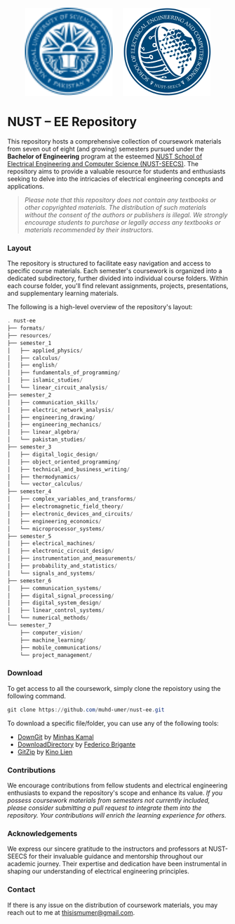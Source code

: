 <p align="center">
  <a href="https://nust.edu.pk/"><img width="200" height="200" src="resources/nust.svg"/></a> &nbsp;&nbsp;&nbsp;&nbsp; <a href="https://seecs.nust.edu.pk/"><img width="200" height="200" src="resources/seecs.png"/></a>
</p>

# NUST – EE Repository
This repository hosts a comprehensive collection of coursework materials from seven out of eight (and growing) semesters pursued under the **Bachelor of Engineering** program at the esteemed <a href="https://seecs.nust.edu.pk/"> NUST School of Electrical Engineering and Computer Science (NUST-SEECS)</a>. The repository aims to provide a valuable resource for students and enthusiasts seeking to delve into the intricacies of electrical engineering concepts and applications.

> _Please note that this repository does not contain any textbooks or other copyrighted materials. The distribution of such materials without the consent of the authors or publishers is illegal. We strongly encourage students to purchase or legally access any textbooks or materials recommended by their instructors._

### Layout
The repository is structured to facilitate easy navigation and access to specific course materials. Each semester's coursework is organized into a dedicated subdirectory, further divided into individual course folders. Within each course folder, you'll find relevant assignments, projects, presentations, and supplementary learning materials.

The following is a high-level overview of the repository's layout:

```powershell
. nust-ee
├── formats/
├── resources/
├── semester_1
│   ├── applied_physics/
│   ├── calculus/
│   ├── english/
│   ├── fundamentals_of_programming/
│   ├── islamic_studies/
│   └── linear_circuit_analysis/
├── semester_2
│   ├── communication_skills/
│   ├── electric_network_analysis/
│   ├── engineering_drawing/
│   ├── engineering_mechanics/
│   ├── linear_algebra/
│   └── pakistan_studies/
├── semester_3
│   ├── digital_logic_design/
│   ├── object_oriented_programming/
│   ├── technical_and_business_writing/
│   ├── thermodynamics/
│   └── vector_calculus/
├── semester_4
│   ├── complex_variables_and_transforms/
│   ├── electromagnetic_field_theory/
│   ├── electronic_devices_and_circuits/
│   ├── engineering_economics/
│   └── microprocessor_systems/
├── semester_5
│   ├── electrical_machines/
│   ├── electronic_circuit_design/
│   ├── instrumentation_and_measurements/
│   ├── probability_and_statistics/
│   └── signals_and_systems/
├── semester_6
│   ├── communication_systems/
│   ├── digital_signal_processing/
│   ├── digital_system_design/
│   ├── linear_control_systems/
│   └── numerical_methods/
└── semester_7
    ├── computer_vision/
    ├── machine_learning/
    ├── mobile_communications/
    └── project_management/
```

### Download
To get access to all the coursework, simply clone the repoistory using the following command.

```powershell
git clone https://github.com/muhd-umer/nust-ee.git
```

To download a specific file/folder, you can use any of the following tools:

- [DownGit](https://minhaskamal.github.io/DownGit) by [Minhas Kamal](https://github.com/MinhasKamal)
- [DownloadDirectory](https://download-directory.github.io/) by [Federico Brigante](https://github.com/fregante)
- [GitZip](http://kinolien.github.io/gitzip) by [Kino Lien](https://github.com/KinoLien)

### Contributions
We encourage contributions from fellow students and electrical engineering enthusiasts to expand the repository's scope and enhance its value. _If you possess coursework materials from semesters not currently included, please consider submitting a pull request to integrate them into the repository. Your contributions will enrich the learning experience for others._

### Acknowledgements
We express our sincere gratitude to the instructors and professors at NUST-SEECS for their invaluable guidance and mentorship throughout our academic journey. Their expertise and dedication have been instrumental in shaping our understanding of electrical engineering principles.

### Contact
If there is any issue on the distribution of coursework materials, you may reach out to me at [thisismumer@gmail.com](mailto:thisismumer@gmail.com?Subject=Hello%20User).
